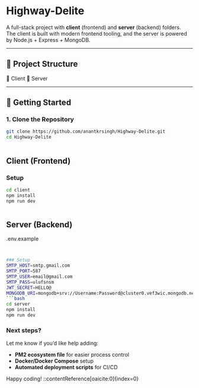 # Highway-Delite

A full-stack project with **client** (frontend) and **server** (backend) folders.  
The client is built with modern frontend tooling, and the server is powered by Node.js + Express + MongoDB.

---

## 📂 Project Structure


📂 Client 
📂 Server

---

## 🚀 Getting Started

### 1. Clone the Repository
```bash
git clone https://github.com/anantkrsingh/Highway-Delite.git
cd Highway-Delite



```

## Client (Frontend)

### Setup

```bash
cd client
npm install
npm run dev



```


## Server (Backend)


.env.example
```bash


### Setup
SMTP_HOST=smtp.gmail.com
SMTP_PORT=587
SMTP_USER=email@gmail.com
SMTP_PASS=ulufsnsm
JWT_SECRET=HELLO@
MONGODB_URI=mongodb+srv://Username:Password@cluster0.vef3wic.mongodb.net/?retryWrites=true&w=majority&appName=Cluster0
```bash
cd server
npm install
npm run dev

```


### Next steps?

Let me know if you’d like help adding:

- **PM2 ecosystem file** for easier process control
- **Docker/Docker Compose** setup
- **Automated deployment scripts** for CI/CD

Happy coding!
::contentReference[oaicite:0]{index=0}

